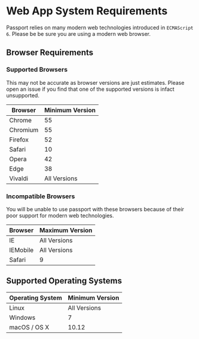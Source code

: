 # Web App System Requirements

Passport relies on many modern web technologies introduced in `ECMAScript 6`.  Please be be sure you are using a modern web browser.

## Browser Requirements

### Supported Browsers 
This may not be accurate as browser versions are just estimates. Please open an issue if you find that one of the supported versions is infact unsupported.  

| Browser |  Minimum Version |
|---------|-----------------|
| Chrome  | 55              |
| Chromium | 55				 |
| Firefox | 52              |
| Safari  | 10              |
| Opera   | 42              |
| Edge    | 38              |
| Vivaldi | All Versions    |


### Incompatible Browsers 

You will be unable to use passport with these browsers because of their poor support for modern web technologies.

| Browser  |  Maximum Version |
|----------|-----------------|
| IE       |  All Versions    |
| IEMobile |  All Versions    |
| Safari   |  9               |


## Supported Operating Systems 

| Operating System | Minimum Version |
|------------------|-----------------|
| Linux            | All Versions    |
| Windows          | 7               |
| macOS / OS X     | 10.12           |